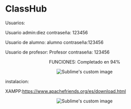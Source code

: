 # ClassHub

Usuarios:

Usuario admin:diez
contraseña: 123456

Usuario de alumno: alumno 
contraseña:123456

Usuario de profesor: Profesor
contraseña: 123456


<p align="center">
FUNCIONES: Completado en 94%
</p>


<p align="center">
  <img src="https://user-images.githubusercontent.com/71948453/193149747-6be99302-d432-4c68-8113-a66bccc91aaf.png" alt="Sublime's custom image"/>
</p>


instalacion:

XAMPP:https://www.apachefriends.org/es/download.html
<p align="center">
   <img src="https://user-images.githubusercontent.com/71948453/193150066-720db5cb-802e-42a1-a94c-872f8dc23a38.png" alt="Sublime's custom image"/>
</p>





